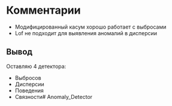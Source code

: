 # Комментарии
- Модифицированный касум хорошо работает с выбросами
- Lof не подходит для выявления аномалий в дисперсии

## Вывод
Оставляю 4 детектора:
- Выбросов
- Дисперсии
- Поведения
- Связности#   A n o m a l y _ D e t e c t o r  
 